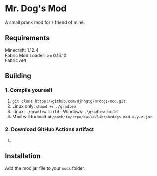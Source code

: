 # Mr. Dog's Mod
A small prank mod for a friend of mine.

## Requirements
Minecraft: 1.12.4 <br>
Fabric Mod Loader: >= 0.16.10 <br>
Fabric API

## Building
### 1. Compile yourself
1. `git clone https://github.com/Ujhhgtg/mrdogs-mod.git`
2. Linux only: `chmod +x ./gradlew`
3. Linux: `./gradlew build` | Windows: `.\gradlew build`
4. Mod will be built at `/path/to/repo/build/libs/mrdogs-mod-x.y.z.jar`
### 2. Download GitHub Actions artifact
1. 

## Installation
Add the mod jar file to your `mods` folder.